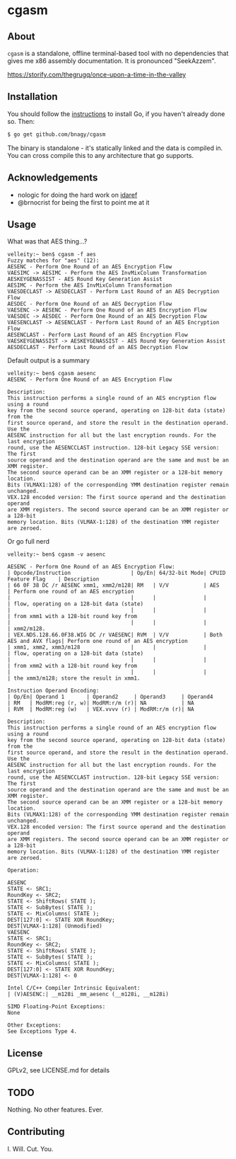 # cgasm

## About

`cgasm` is a standalone, offline terminal-based tool with no dependencies that gives me x86 assembly documentation. It is pronounced "SeekAzzem".

https://storify.com/thegrugq/once-upon-a-time-in-the-valley

## Installation

You should follow the [instructions](https://golang.org/doc/install) to
install Go, if you haven't already done so. Then:
```bash
$ go get github.com/bnagy/cgasm
```

The binary is standalone - it's statically linked and the data is compiled in.
You can cross compile this to any architecture that go supports.

## Acknowledgements

- nologic for doing the hard work on [idaref](https://github.com/nologic/idaref)
- @brnocrist for being the first to point me at it

## Usage

What was that AES thing...?
```
velleity:~ ben$ cgasm -f aes
Fuzzy matches for "aes" (12):
AESENC - Perform One Round of an AES Encryption Flow
VAESIMC -> AESIMC - Perform the AES InvMixColumn Transformation
AESKEYGENASSIST - AES Round Key Generation Assist
AESIMC - Perform the AES InvMixColumn Transformation
VAESDECLAST -> AESDECLAST - Perform Last Round of an AES Decryption Flow
AESDEC - Perform One Round of an AES Decryption Flow
VAESENC -> AESENC - Perform One Round of an AES Encryption Flow
VAESDEC -> AESDEC - Perform One Round of an AES Decryption Flow
VAESENCLAST -> AESENCLAST - Perform Last Round of an AES Encryption Flow
AESENCLAST - Perform Last Round of an AES Encryption Flow
VAESKEYGENASSIST -> AESKEYGENASSIST - AES Round Key Generation Assist
AESDECLAST - Perform Last Round of an AES Decryption Flow
```

Default output is a summary
```
velleity:~ ben$ cgasm aesenc
AESENC - Perform One Round of an AES Encryption Flow

Description:
This instruction performs a single round of an AES encryption flow using a round
key from the second source operand, operating on 128-bit data (state) from the
first source operand, and store the result in the destination operand. Use the
AESENC instruction for all but the last encryption rounds. For the last encryption
round, use the AESENCCLAST instruction. 128-bit Legacy SSE version: The first
source operand and the destination operand are the same and must be an XMM register.
The second source operand can be an XMM register or a 128-bit memory location.
Bits (VLMAX1:128) of the corresponding YMM destination register remain unchanged.
VEX.128 encoded version: The first source operand and the destination operand
are XMM registers. The second source operand can be an XMM register or a 128-bit
memory location. Bits (VLMAX-1:128) of the destination YMM register are zeroed.
```

Or go full nerd
```
velleity:~ ben$ cgasm -v aesenc

AESENC - Perform One Round of an AES Encryption Flow:
| Opcode/Instruction                   | Op/En| 64/32-bit Mode| CPUID Feature Flag    | Description
| 66 0F 38 DC /r AESENC xmm1, xmm2/m128| RM   | V/V           | AES                   | Perform one round of an AES encryption
|                                      |      |               |                       | flow, operating on a 128-bit data (state)
|                                      |      |               |                       | from xmm1 with a 128-bit round key from
|                                      |      |               |                       | xmm2/m128.
| VEX.NDS.128.66.0F38.WIG DC /r VAESENC| RVM  | V/V           | Both AES and AVX flags| Perform one round of an AES encryption
| xmm1, xmm2, xmm3/m128                |      |               |                       | flow, operating on a 128-bit data (state)
|                                      |      |               |                       | from xmm2 with a 128-bit round key from
|                                      |      |               |                       | the xmm3/m128; store the result in xmm1.

Instruction Operand Encoding:
| Op/En| Operand 1       | Operand2     | Operand3     | Operand4
| RM   | ModRM:reg (r, w)| ModRM:r/m (r)| NA           | NA
| RVM  | ModRM:reg (w)   | VEX.vvvv (r) | ModRM:r/m (r)| NA

Description:
This instruction performs a single round of an AES encryption flow using a round
key from the second source operand, operating on 128-bit data (state) from the
first source operand, and store the result in the destination operand. Use the
AESENC instruction for all but the last encryption rounds. For the last encryption
round, use the AESENCCLAST instruction. 128-bit Legacy SSE version: The first
source operand and the destination operand are the same and must be an XMM register.
The second source operand can be an XMM register or a 128-bit memory location.
Bits (VLMAX1:128) of the corresponding YMM destination register remain unchanged.
VEX.128 encoded version: The first source operand and the destination operand
are XMM registers. The second source operand can be an XMM register or a 128-bit
memory location. Bits (VLMAX-1:128) of the destination YMM register are zeroed.

Operation:

AESENC
STATE <- SRC1;
RoundKey <- SRC2;
STATE <- ShiftRows( STATE );
STATE <- SubBytes( STATE );
STATE <- MixColumns( STATE );
DEST[127:0] <- STATE XOR RoundKey;
DEST[VLMAX-1:128] (Unmodified)
VAESENC
STATE <- SRC1;
RoundKey <- SRC2;
STATE <- ShiftRows( STATE );
STATE <- SubBytes( STATE );
STATE <- MixColumns( STATE );
DEST[127:0] <- STATE XOR RoundKey;
DEST[VLMAX-1:128] <- 0

Intel C/C++ Compiler Intrinsic Equivalent:
| (V)AESENC:| __m128i _mm_aesenc (__m128i, __m128i)

SIMD Floating-Point Exceptions:
None

Other Exceptions:
See Exceptions Type 4.
```

## License

GPLv2, see LICENSE.md for details

## TODO

Nothing. No other features. Ever.

## Contributing

I. Will. Cut. You.
